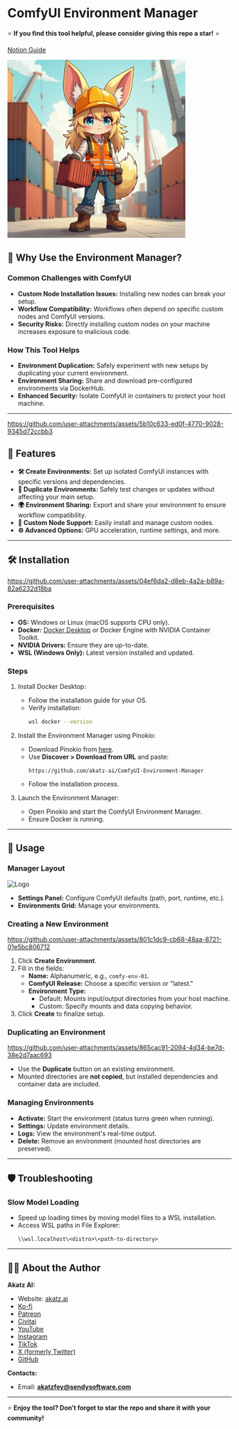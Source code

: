 # **ComfyUI Environment Manager**

⭐ **If you find this tool helpful, please consider giving this repo a star!** ⭐


[Notion Guide](https://cyber-damselfly-b6c.notion.site/ComfyUI-Environment-Manager-14ffd5b1ca3b804abafbdb4bd6b8068e)

<img src="assets/icon.png" alt="Logo" width="400"/>

## 🌟 **Why Use the Environment Manager?**

### **Common Challenges with ComfyUI**

- **Custom Node Installation Issues:** Installing new nodes can break your setup.
- **Workflow Compatibility:** Workflows often depend on specific custom nodes and ComfyUI versions.
- **Security Risks:** Directly installing custom nodes on your machine increases exposure to malicious code.

### **How This Tool Helps**

- **Environment Duplication:** Safely experiment with new setups by duplicating your current environment.
- **Environment Sharing:** Share and download pre-configured environments via DockerHub.
- **Enhanced Security:** Isolate ComfyUI in containers to protect your host machine.

---


https://github.com/user-attachments/assets/5b10c633-ed0f-4770-9028-9345d72ccbb3

## 🚀 **Features**

- **🛠️ Create Environments:** Set up isolated ComfyUI instances with specific versions and dependencies.
- **📑 Duplicate Environments:** Safely test changes or updates without affecting your main setup.
- **🌍 Environment Sharing:** Export and share your environment to ensure workflow compatibility.
- **🔧 Custom Node Support:** Easily install and manage custom nodes.
- **⚙️ Advanced Options:** GPU acceleration, runtime settings, and more.

---

## 🛠️ **Installation**


https://github.com/user-attachments/assets/04ef6da2-d8eb-4a2a-b89a-82a6232d18ba


### **Prerequisites**

- **OS:** Windows or Linux (macOS supports CPU only).
- **Docker:** [Docker Desktop](https://www.docker.com/products/docker-desktop) or Docker Engine with NVIDIA Container Toolkit.
- **NVIDIA Drivers:** Ensure they are up-to-date.
- **WSL (Windows Only):** Latest version installed and updated.

### **Steps**

1. Install Docker Desktop:
   - Follow the installation guide for your OS.
   - Verify installation:
     ```bash
     wsl docker --version
     ```

2. Install the Environment Manager using Pinokio:
   - Download Pinokio from [here](https://program.pinokio.computer/#/?id=install).
   - Use **Discover > Download from URL** and paste:
     ```
     https://github.com/akatz-ai/ComfyUI-Environment-Manager
     ```
   - Follow the installation process.

3. Launch the Environment Manager:
   - Open Pinokio and start the ComfyUI Environment Manager.
   - Ensure Docker is running.

---

## 📖 **Usage**

### **Manager Layout**

<img src="https://github.com/user-attachments/assets/b445b923-3b7f-4675-9ea1-c57904f65597" alt="Logo" width="60%"/>

- **Settings Panel:** Configure ComfyUI defaults (path, port, runtime, etc.).
- **Environments Grid:** Manage your environments.

### **Creating a New Environment**


https://github.com/user-attachments/assets/801c1dc9-cb68-48aa-8721-01e5bc806712


1. Click **Create Environment**.
2. Fill in the fields:
   - **Name:** Alphanumeric, e.g., `comfy-env-01`.
   - **ComfyUI Release:** Choose a specific version or "latest."
   - **Environment Type:**
     - Default: Mounts input/output directories from your host machine.
     - Custom: Specify mounts and data copying behavior.
3. Click **Create** to finalize setup.

### **Duplicating an Environment**


https://github.com/user-attachments/assets/865cac91-2094-4d34-be7d-38e2d7aac693


- Use the **Duplicate** button on an existing environment.
- Mounted directories are **not copied**, but installed dependencies and container data are included.

### **Managing Environments**

- **Activate:** Start the environment (status turns green when running).
- **Settings:** Update environment details.
- **Logs:** View the environment's real-time output.
- **Delete:** Remove an environment (mounted host directories are preserved).



---

## 🛡️ **Troubleshooting**

### Slow Model Loading

- Speed up loading times by moving model files to a WSL installation.
- Access WSL paths in File Explorer:
  ```
  \\wsl.localhost\<distro>\<path-to-directory>
  ```

---

## 👨‍💻 **About the Author**

**Akatz AI:**

- Website: [akatz.ai](https://akatz.ai/)
- [Ko-fi](https://ko-fi.com/akatz)
- [Patreon](http://patreon.com/Akatz)
- [Civitai](https://civitai.com/user/akatz)
- [YouTube](https://www.youtube.com/@akatz_ai)
- [Instagram](https://www.instagram.com/akatz.ai/)
- [TikTok](https://www.tiktok.com/@akatz_ai)
- [X (formerly Twitter)](https://x.com/akatz_ai)
- [GitHub](https://github.com/akatz-ai)

**Contacts:**

- Email: **akatzfey@sendysoftware.com**

---

⭐ **Enjoy the tool? Don’t forget to star the repo and share it with your community!**
